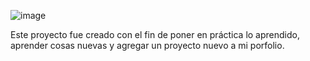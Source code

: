 ![image](https://github.com/user-attachments/assets/6ace1024-33d2-45fa-81dc-607c7e535e66)

Este proyecto fue creado con el fin de poner en práctica lo aprendido, aprender cosas nuevas y agregar un proyecto nuevo a mi porfolio.
